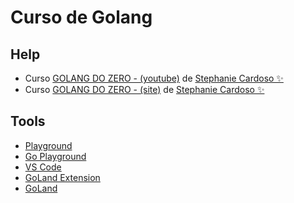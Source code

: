 # Curso de Golang

## Help

- Curso [GOLANG DO ZERO - (youtube)](https://www.youtube.com/watch?v=sfgrCb9Y_88&list=PLIIX-IKjIiwOpAr_kyvpxTVyvUoxXqGEQ&index=1) de [Stephanie Cardoso ✨](https://www.youtube.com/@dev_steph)
- Curso [GOLANG DO ZERO - (site)](https://devsteph.com/golang-do-zero/) de [Stephanie Cardoso ✨](https://www.youtube.com/@dev_steph)

## Tools

- [Playground](https://play.golang.org/)
- [Go Playground](https://go.dev/play/)
- [VS Code](https://code.visualstudio.com/)
- [GoLand Extension](https://marketplace.visualstudio.com/items?itemName=golang.go)
- [GoLand](https://go.dev/doc/install/)
